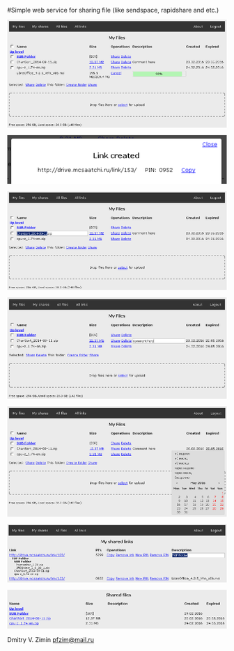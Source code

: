 #Simple web service for sharing file (like sendspace, rapidshare and etc.)

![screenshot](https://raw.githubusercontent.com/pfzim/other/master/Screenshot_3.png)

![screenshot](https://raw.githubusercontent.com/pfzim/other/master/Screenshot_4.png)

![screenshot](https://raw.githubusercontent.com/pfzim/other/master/Screenshot_6.png)

![screenshot](https://raw.githubusercontent.com/pfzim/other/master/Screenshot_2.png)

![screenshot](https://raw.githubusercontent.com/pfzim/other/master/Screenshot_7.png)

![screenshot](https://raw.githubusercontent.com/pfzim/other/master/Screenshot_5.png)

![screenshot](https://raw.githubusercontent.com/pfzim/other/master/Screenshot_8.png)


Dmitry V. Zimin <pfzim@mail.ru>
